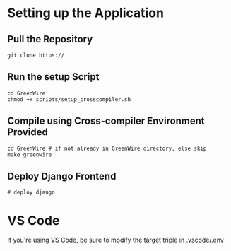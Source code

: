 
# Setting up the Application

## Pull the Repository
```
git clone https://
```

## Run the setup Script
```
cd GreenWire
chmod +x scripts/setup_crosscompiler.sh
```

## Compile using Cross-compiler Environment Provided
```
cd GreenWire # if not already in GreenWire directory, else skip
make greenwire
```

## Deploy Django Frontend
```
# deploy django
```

# VS Code
If you're using VS Code, be sure to modify the target triple in .vscode/.env